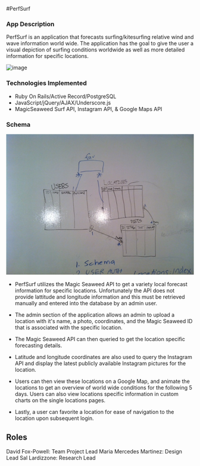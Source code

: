 #PerfSurf

### App Description
PerfSurf is an application that forecasts surfing/kitesurfing relative wind and wave information world wide. The application has the goal to give the user a visual depiction of surfing conditions worldwide as well as more detailed information for specific locations.

![image](https://dl.dropboxusercontent.com/u/8073874/perfsurf.png )

### Technologies Implemented 

- Ruby On Rails/Active Record/PostgreSQL
- JavaScript/jQuery/AJAX/Underscore.js
- MagicSeaweed Surf API, Instagram API, & Google Maps API

### Schema

![image](./planning_screenshots/schema.JPG )

- PerfSurf utilizes the Magic Seaweed API to get a variety local forecast information for specific locations.  Unfortunately the API does not provide lattitude and longitude information and this must be retrieved manually and entered into the database by an admin user.

- The admin section of the application allows an admin to upload a location with it's name, a photo, coordinates, and the Magic Seaweed ID that is associated with the specific location.  

- The Magic Seaweed API can then queried to get the location specific forecasting details.

- Latitude and longitude coordinates are also used to query the Instagram API and display the latest publicly available Instagram pictures for the location.

- Users can then view these locations on a Google Map, and animate the locations to get an overview of world wide conditions for the following 5 days.  Users can also view locations specific information in custom charts on the single locations pages.

- Lastly, a user can favorite a location for ease of navigation to the location upon subsequent login. 

## Roles 

David Fox-Powell: Team Project Lead
Maria Mercedes Martinez: Design Lead
Sal Lardizzone: Research Lead